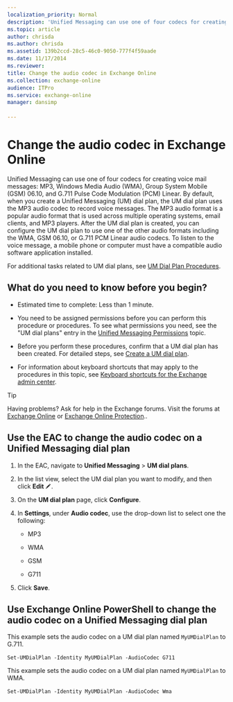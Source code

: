 ```yaml
---
localization_priority: Normal
description: 'Unified Messaging can use one of four codecs for creating voice mail messages: MP3, Windows Media Audio (WMA), Group System Mobile (GSM) 06.10, and G.711 Pulse Code Modulation (PCM) Linear. By default, when you create a Unified Messaging (UM) dial plan, the UM dial plan uses the MP3 audio codec to record voice messages. The MP3 audio format is a popular audio format that is used across multiple operating systems, email clients, and MP3 players. After the UM dial plan is created, you can configure the UM dial plan to use one of the other audio formats including the WMA, GSM 06.10, or G.711 PCM Linear audio codecs. To listen to the voice message, a mobile phone or computer must have a compatible audio software application installed.'
ms.topic: article
author: chrisda
ms.author: chrisda
ms.assetid: 139b2ccd-28c5-46c0-9050-777f4f59aade
ms.date: 11/17/2014
ms.reviewer: 
title: Change the audio codec in Exchange Online
ms.collection: exchange-online
audience: ITPro
ms.service: exchange-online
manager: dansimp

---
```


# Change the audio codec in Exchange Online

Unified Messaging can use one of four codecs for creating voice mail messages: MP3, Windows Media Audio (WMA), Group System Mobile (GSM) 06.10, and G.711 Pulse Code Modulation (PCM) Linear. By default, when you create a Unified Messaging (UM) dial plan, the UM dial plan uses the MP3 audio codec to record voice messages. The MP3 audio format is a popular audio format that is used across multiple operating systems, email clients, and MP3 players. After the UM dial plan is created, you can configure the UM dial plan to use one of the other audio formats including the WMA, GSM 06.10, or G.711 PCM Linear audio codecs. To listen to the voice message, a mobile phone or computer must have a compatible audio software application installed.

For additional tasks related to UM dial plans, see [UM Dial Plan Procedures](https://technet.microsoft.com/library/1bda77c8-c4e2-4ae0-a001-76ae029bf843.aspx).

## What do you need to know before you begin?

- Estimated time to complete: Less than 1 minute.

- You need to be assigned permissions before you can perform this procedure or procedures. To see what permissions you need, see the "UM dial plans" entry in the [Unified Messaging Permissions](https://technet.microsoft.com/library/d326c3bc-8f33-434a-bf02-a83cc26a5498.aspx) topic.

- Before you perform these procedures, confirm that a UM dial plan has been created. For detailed steps, see [Create a UM dial plan](create-um-dial-plan.md).

- For information about keyboard shortcuts that may apply to the procedures in this topic, see [Keyboard shortcuts for the Exchange admin center](../../accessibility/keyboard-shortcuts-in-admin-center.md).

> [!TIP]
> Having problems? Ask for help in the Exchange forums. Visit the forums at [Exchange Online](https://go.microsoft.com/fwlink/p/?linkId=267542) or [Exchange Online Protection](https://go.microsoft.com/fwlink/p/?linkId=285351)..

## Use the EAC to change the audio codec on a Unified Messaging dial plan

1. In the EAC, navigate to **Unified Messaging** \> **UM dial plans**.

2. In the list view, select the UM dial plan you want to modify, and then click **Edit** ![Edit icon](../../media/ITPro_EAC_EditIcon.gif).

3. On the **UM dial plan** page, click **Configure**.

4. In **Settings**, under **Audio codec**, use the drop-down list to select one the following:

   - MP3

   - WMA

   - GSM

   - G711

5. Click **Save**.

## Use Exchange Online PowerShell to change the audio codec on a Unified Messaging dial plan

This example sets the audio codec on a UM dial plan named `MyUMDialPlan` to G.711.

```
Set-UMDialPlan -Identity MyUMDialPlan -AudioCodec G711
```

This example sets the audio codec on a UM dial plan named `MyUMDialPlan` to WMA.

```
Set-UMDialPlan -Identity MyUMDialPlan -AudioCodec Wma
```
